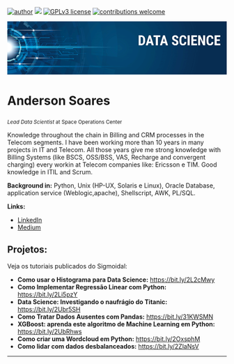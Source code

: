 [![author](https://img.shields.io/badge/author-anderson-red.svg)](https://www.linkedin.com/in/carlosfab) [![](https://img.shields.io/badge/python-3.7+-blue.svg)](https://www.python.org/downloads/release/python-365/) [![GPLv3 license](https://img.shields.io/badge/License-GPLv3-blue.svg)](http://perso.crans.org/besson/LICENSE.html) [![contributions welcome](https://img.shields.io/badge/contributions-welcome-brightgreen.svg?style=flat)](https://github.com/carlosfab/data_science/issues)

<p align="center">
  <img src="banner.png" >
</p>

# Anderson Soares
<sub>*Lead Data Scientist* at Space Operations Center</sub>

Knowledge throughout the chain in Billing and CRM processes in the Telecom segments.
I have been working more than 10 years in many projects in IT and Telecom. All those years give me strong knowledge with Billing Systems (like BSCS, OSS/BSS, VAS, Recharge and convergent charging) every workin at Telecom companies like: Ericsson e TIM.
Good knowledge in ITIL and Scrum.

**Background in:** Python, Unix (HP-UX, Solaris e Linux), Oracle Database, application service (Weblogic,apache), Shellscript, AWK, PL/SQL.

**Links:**
* [LinkedIn](https://www.linkedin.com/in/andersontsoares/)
* [Medium](https://www.medium.com)


## Projetos:
Veja os tutoriais publicados do Sigmoidal:

* **Como usar o Histograma para Data Science:** https://bit.ly/2L2cMwy
* **Como Implementar Regressão Linear com Python:** https://bit.ly/2Li5pzY
* **Data Science: Investigando o naufrágio do Titanic:** https://bit.ly/2Ubr5SH
* **Como Tratar Dados Ausentes com Pandas:** https://bit.ly/31KWSMN
* **XGBoost: aprenda este algoritmo de Machine Learning em Python:** https://bit.ly/2UbRhws
* **Como criar uma Wordcloud em Python:** https://bit.ly/2OxsphM
* **Como lidar com dados desbalanceados:** https://bit.ly/2ZlaNsV

---




